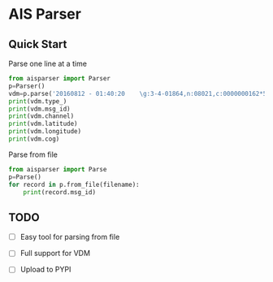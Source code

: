 # AIS Parser

## Quick Start
Parse one line at a time

```python
from aisparser import Parser
p=Parser()
vdm=p.parse('20160812 - 01:40:20	\g:3-4-01864,n:08021,c:0000000162*52\!ARVDM,1,1,,A,16:`e0mP1:8N3OD=oj:QFwvR0p9J,0*38')
print(vdm.type_)
print(vdm.msg_id)
print(vdm.channel)
print(vdm.latitude)
print(vdm.longitude)
print(vdm.cog)
```

Parse from file
```python 
from aisparser import Parse
p=Parse()
for record in p.from_file(filename):
    print(record.msg_id)
```   



## TODO
- [ ] Easy tool for parsing from file
- [ ] Full support for VDM
- [ ] Upload to PYPI

 
